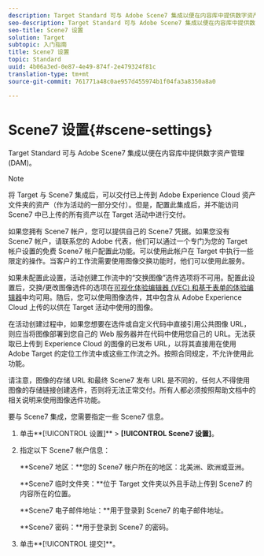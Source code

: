 ```yaml
---
description: Target Standard 可与 Adobe Scene7 集成以便在内容库中提供数字资产管理 (DAM)。
seo-description: Target Standard 可与 Adobe Scene7 集成以便在内容库中提供数字资产管理 (DAM)。
seo-title: Scene7 设置
solution: Target
subtopic: 入门指南
title: Scene7 设置
topic: Standard
uuid: 4b06a3ed-0e87-4e49-874f-2e479324f81c
translation-type: tm+mt
source-git-commit: 761771a48c0ae957d455974b1f04fa3a8350a8a0

---
```



# Scene7 设置{#scene-settings}

Target Standard 可与 Adobe Scene7 集成以便在内容库中提供数字资产管理 (DAM)。

>[!NOTE]
>
>将 Target 与 Scene7 集成后，可以交付已上传到 Adobe Experience Cloud 资产文件夹的资产（作为活动的一部分交付）。但是，配置此集成后，并不能访问 Scene7 中已上传的所有资产以在 Target 活动中进行交付。

如果您拥有 Scene7 帐户，您可以提供自己的 Scene7 凭据。如果您没有 Scene7 帐户，请联系您的 Adobe 代表，他们可以通过一个专门为您的 Target 帐户设置的免费 Scene7 帐户配置此功能。可以使用此帐户在 Target 中执行一些限定的操作。当客户的工作流需要使用图像交换功能时，他们可以使用此服务。

如果未配置此设置，活动创建工作流中的“交换图像”选件选项将不可用。配置此设置后，交换/更改图像选件的选项在[可视化体验编辑器 (VEC) 和基于表单的体验编辑器](../c-experiences/experiences.md#concept_A2E10F6AFB3D4AEAB6951EE14688848D)中均可用。随后，您可以使用图像选件，其中包含从 Adobe Experience Cloud 上传的以供在 Target 活动中使用的图像。

在活动创建过程中，如果您想要在选件或自定义代码中直接引用公共图像 URL，则应当将图像部署到您自己的 Web 服务器并在代码中使用您自己的 URL。无法获取已上传到 Experience Cloud 的图像的已发布 URL，以将其直接用在使用 Adobe Target 的定位工作流中或这些工作流之外。按照合同规定，不允许使用此功能。

请注意，图像的存储 URL 和最终 Scene7 发布 URL 是不同的，任何人不得使用图像的存储链接创建选件，否则将无法正常交付。所有人都必须按照帮助文档中的相关说明来使用图像选件功能。

要与 Scene7 集成，您需要指定一些 Scene7 信息。

1. 单击**[!UICONTROL 设置]** &gt; **[!UICONTROL Scene7 设置]**。
1. 指定以下 Scene7 帐户信息：

   **Scene7 地区：**您的 Scene7 帐户所在的地区：北美洲、欧洲或亚洲。

   **Scene7 临时文件夹：**位于 Target 文件夹以外且手动上传到 Scene7 的内容所在的位置。

   **Scene7 电子邮件地址：**用于登录到 Scene7 的电子邮件地址。

   **Scene7 密码：**用于登录到 Scene7 的密码。
1. 单击**[!UICONTROL 提交]**。
